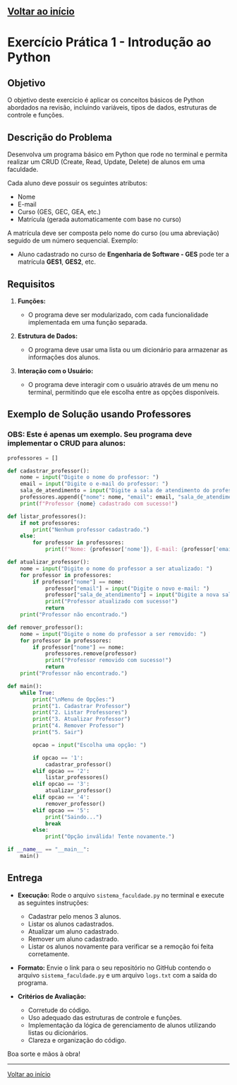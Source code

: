 ## [Voltar ao início](../../README.md)

# Exercício Prática 1 - Introdução ao Python

## Objetivo

O objetivo deste exercício é aplicar os conceitos básicos de Python abordados na revisão, incluindo variáveis, tipos de dados, estruturas de controle e funções.

## Descrição do Problema

Desenvolva um programa básico em Python que rode no terminal e permita realizar um CRUD (Create, Read, Update, Delete) de alunos em uma faculdade.

Cada aluno deve possuir os seguintes atributos:

- Nome
- E-mail
- Curso (GES, GEC, GEA, etc.)
- Matrícula (gerada automaticamente com base no curso)

A matrícula deve ser composta pelo nome do curso (ou uma abreviação) seguido de um número sequencial. Exemplo:

- Aluno cadastrado no curso de **Engenharia de Software - GES** pode ter a matrícula **GES1**, **GES2**, etc.

## Requisitos

1. **Funções:**
   - O programa deve ser modularizado, com cada funcionalidade implementada em uma função separada.
2. **Estrutura de Dados:**

   - O programa deve usar uma lista ou um dicionário para armazenar as informações dos alunos.

3. **Interação com o Usuário:**
   - O programa deve interagir com o usuário através de um menu no terminal, permitindo que ele escolha entre as opções disponíveis.

## Exemplo de Solução usando Professores

### OBS: Este é apenas um exemplo. Seu programa deve implementar o CRUD para alunos:

```python
professores = []

def cadastrar_professor():
    nome = input("Digite o nome do professor: ")
    email = input("Digite o e-mail do professor: ")
    sala_de_atendimento = input("Digite a sala de atendimento do professor: ")
    professores.append({"nome": nome, "email": email, "sala_de_atendimento": sala_de_atendimento})
    print(f"Professor {nome} cadastrado com sucesso!")

def listar_professores():
    if not professores:
        print("Nenhum professor cadastrado.")
    else:
        for professor in professores:
            print(f"Nome: {professor['nome']}, E-mail: {professor['email']}, Sala: {professor['sala_de_atendimento']}")

def atualizar_professor():
    nome = input("Digite o nome do professor a ser atualizado: ")
    for professor in professores:
        if professor["nome"] == nome:
            professor["email"] = input("Digite o novo e-mail: ")
            professor["sala_de_atendimento"] = input("Digite a nova sala de atendimento: ")
            print("Professor atualizado com sucesso!")
            return
    print("Professor não encontrado.")

def remover_professor():
    nome = input("Digite o nome do professor a ser removido: ")
    for professor in professores:
        if professor["nome"] == nome:
            professores.remove(professor)
            print("Professor removido com sucesso!")
            return
    print("Professor não encontrado.")

def main():
    while True:
        print("\nMenu de Opções:")
        print("1. Cadastrar Professor")
        print("2. Listar Professores")
        print("3. Atualizar Professor")
        print("4. Remover Professor")
        print("5. Sair")

        opcao = input("Escolha uma opção: ")

        if opcao == '1':
            cadastrar_professor()
        elif opcao == '2':
            listar_professores()
        elif opcao == '3':
            atualizar_professor()
        elif opcao == '4':
            remover_professor()
        elif opcao == '5':
            print("Saindo...")
            break
        else:
            print("Opção inválida! Tente novamente.")

if __name__ == "__main__":
    main()
```

## Entrega

- **Execução:** Rode o arquivo `sistema_faculdade.py` no terminal e execute as seguintes instruções:

  - Cadastrar pelo menos 3 alunos.
  - Listar os alunos cadastrados.
  - Atualizar um aluno cadastrado.
  - Remover um aluno cadastrado.
  - Listar os alunos novamente para verificar se a remoção foi feita corretamente.

- **Formato:** Envie o link para o seu repositório no GitHub contendo o arquivo `sistema_faculdade.py` e um arquivo `logs.txt` com a saída do programa.

- **Critérios de Avaliação:**
  - Corretude do código.
  - Uso adequado das estruturas de controle e funções.
  - Implementação da lógica de gerenciamento de alunos utilizando listas ou dicionários.
  - Clareza e organização do código.

Boa sorte e mãos à obra!

---

[Voltar ao início](../../README.md)
